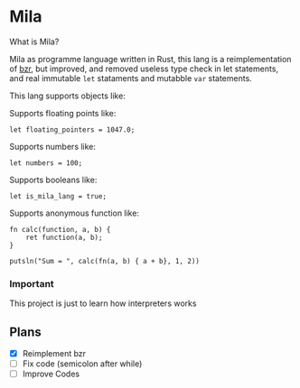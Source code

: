 # Mila
What is Mila?

Mila as programme language written in Rust, this lang is a reimplementation of [bzr](https://github.com/pgjbz/bzr), but improved, and removed useless type check in let statements, and real immutable `let` stataments and mutabble `var` statements.

This lang supports objects like:

Supports floating points like:

```mila
let floating_pointers = 1047.0;
```

Supports numbers like:

```mila
let numbers = 100;
```

Supports booleans like:

```mila
let is_mila_lang = true;
```

Supports anonymous function like:

```mila
fn calc(function, a, b) {
    ret function(a, b);
}

putsln("Sum = ", calc(fn(a, b) { a + b}, 1, 2))
```

### Important

This project is just to learn how interpreters works


## Plans

- [x] Reimplement bzr
- [ ] Fix code (semicolon after while)
- [ ] Improve Codes
